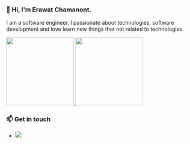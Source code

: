 ### 👋 Hi, I'm Erawat Chamanont.

I am a software engineer. I passionate about technologies, software development and love learn new things that not related to technologies. 


<a href="https://github.com/erawat">
  <img height="180em" src="https://github-readme-stats-eight-theta.vercel.app/api?username=erawat&show_icons=true&theme=algolia&include_all_commits=true&count_private=true"/>
  <img height="180em" src="https://github-readme-stats-eight-theta.vercel.app/api/top-langs/?username=erawat&layout=compact&langs_count=8&theme=algolia"/>
</a>


### 📫 Get in touch
-  <a href="https://www.linkedin.com/in/erawat/"><img src="https://img.shields.io/badge/-Erawat%20Chamanont-0077B5?style=flat&logo=Linkedin&logoColor=white"/></a>


<!--<!--
**erawat/erawat** is a ✨ _special_ ✨ repository because its `README.md` (this file) appears on your GitHub profile.

Here are some ideas to get you started:

- 🔭 I’m currently working on ...
- 🌱 I’m currently learning ...
- 👯 I’m looking to collaborate on ...
- 🤔 I’m looking for help with ...
- 💬 Ask me about ...
- 📫 How to reach me: ...
- 😄 Pronouns: ...
- ⚡ Fun fact: ...
-->
